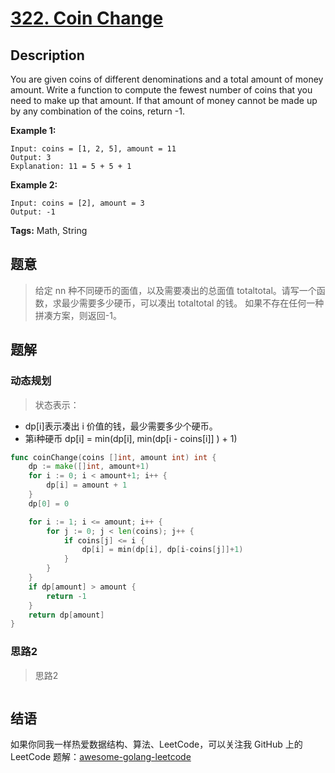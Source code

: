 # [322. Coin Change][title]

## Description

You are given coins of different denominations and a total amount of money amount. Write a function to compute the fewest number of coins that you need to make up that amount. If that amount of money cannot be made up by any combination of the coins, return -1.

**Example 1:**

```
Input: coins = [1, 2, 5], amount = 11
Output: 3 
Explanation: 11 = 5 + 5 + 1
```

**Example 2:**

```
Input: coins = [2], amount = 3
Output: -1
```

**Tags:** Math, String

## 题意
> 给定 nn 种不同硬币的面值，以及需要凑出的总面值 totaltotal。请写一个函数，求最少需要多少硬币，可以凑出 totaltotal 的钱。
  如果不存在任何一种拼凑方案，则返回-1。
  


## 题解

### 动态规划
> 状态表示：
- dp[i]表示凑出 i 价值的钱，最少需要多少个硬币。
- 第i种硬币 dp[i] = min(dp[i], min(dp[i - coins[i]] ) + 1)

```go
func coinChange(coins []int, amount int) int {
	dp := make([]int, amount+1)
	for i := 0; i < amount+1; i++ {
		dp[i] = amount + 1
	}
	dp[0] = 0

	for i := 1; i <= amount; i++ {
		for j := 0; j < len(coins); j++ {
			if coins[j] <= i {
				dp[i] = min(dp[i], dp[i-coins[j]]+1)
			}
		}
	}
	if dp[amount] > amount {
		return -1
	}
	return dp[amount]
}
```

### 思路2
> 思路2
```go

```

## 结语

如果你同我一样热爱数据结构、算法、LeetCode，可以关注我 GitHub 上的 LeetCode 题解：[awesome-golang-leetcode][me]

[title]: https://leetcode.com/problems/two-sum/description/
[me]: https://github.com/kylesliu/awesome-golang-algorithm
